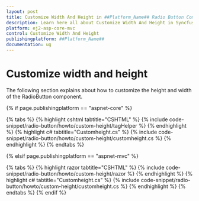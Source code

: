 ```yaml
---
layout: post
title: Customize Width And Height in ##Platform_Name## Radio Button Component
description: Learn here all about Customize Width And Height in Syncfusion ##Platform_Name## Radio Button component of Syncfusion Essential JS 2 and more.
platform: ej2-asp-core-mvc
control: Customize Width And Height
publishingplatform: ##Platform_Name##
documentation: ug
---
```



# Customize width and height

The following section explains about how to customize the height and width of the RadioButton component.

{% if page.publishingplatform == "aspnet-core" %}

{% tabs %}
{% highlight cshtml tabtitle="CSHTML" %}
{% include code-snippet/radio-button/howto/custom-height/tagHelper %}
{% endhighlight %}
{% highlight c# tabtitle="Customheight.cs" %}
{% include code-snippet/radio-button/howto/custom-height/customheight.cs %}
{% endhighlight %}
{% endtabs %}

{% elsif page.publishingplatform == "aspnet-mvc" %}

{% tabs %}
{% highlight razor tabtitle="CSHTML" %}
{% include code-snippet/radio-button/howto/custom-height/razor %}
{% endhighlight %}
{% highlight c# tabtitle="Customheight.cs" %}
{% include code-snippet/radio-button/howto/custom-height/customheight.cs %}
{% endhighlight %}
{% endtabs %}
{% endif %}

